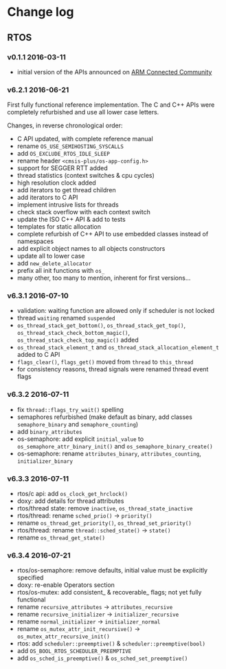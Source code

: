 # Change log

## RTOS

### v0.1.1 2016-03-11 

- initial version of the APIs announced on [ARM Connected Community](https://community.arm.com/groups/tools/blog/2016/03/11/cmsis-a-proposal-for-a-future-cmsis-written-in-c)

### v6.2.1 2016-06-21 

First fully functional reference implementation. The C and C++ APIs were completely refurbished and use all lower case letters.

Changes, in reverse chronological order:

- C API updated, with complete reference manual
- rename `OS_USE_SEMIHOSTING_SYSCALLS`
- add `OS_EXCLUDE_RTOS_IDLE_SLEEP`
- rename header `<cmsis-plus/os-app-config.h>`
- support for SEGGER RTT added
- thread statistics (context switches & cpu cycles)
- high resolution clock added
- add iterators to get thread children
- add iterators to C API
- implement intrusive lists for threads
- check stack overflow with each context switch
- update the ISO C++ API & add to tests
- templates for static allocation
- complete refurbish of C++ API to use embedded classes instead of namespaces
- add explicit object names to all objects constructors
- update all to lower case
- add `new_delete_allocator`
- prefix all init functions with `os_`
- many other, too many to mention, inherent for first versions...

### v6.3.1 2016-07-10

- validation: waiting function are allowed only if scheduler is not locked
- thread `waiting` renamed `suspended`
- `os_thread_stack_get_bottom()`, `os_thread_stack_get_top()`, `os_thread_stack_check_bottom_magic()`, `os_thread_stack_check_top_magic()` added
- `os_thread_stack_element_t` and `os_thread_stack_allocation_element_t` added to C API
- `flags_clear()`, `flags_get()` moved from `thread` to `this_thread`
- for consistency reasons, thread signals were renamed thread event flags

### v6.3.2 2016-07-11

- fix `thread::flags_try_wait()` spelling
- semaphores refurbished (make default as binary, add classes `semaphore_binary` and `semaphore_counting`)
- add `binary_attributes`
- os-semaphore: add explicit `initial_value` to `os_semaphore_attr_binary_init()` and `os_semaphore_binary_create()`
- os-semaphore: rename `attributes_binary`, `attributes_counting`, `initializer_binary`

### v6.3.3 2016-07-11

* rtos/c api: add `os_clock_get_hrclock()`
* doxy: add details for thread attributes
* rtos/thread state: remove `inactive`, `os_thread_state_inactive`
* rtos/thread: rename `sched_prio()` -> `priority()`
* rename `os_thread_get_priority()`, `os_thread_set_priority()`
* rtos/thread: rename `thread::sched_state()` -> `state()`
* rename `os_thread_get_state()`

### v6.3.4 2016-07-21

* rtos/os-semaphore: remove defaults, initial value must be explicitly specified
* doxy: re-enable Operators section
* rtos/os-mutex: add consistent\_ & recoverable\_ flags; not yet fully functional
* rename `recursive_attributes` -> `attributes_recursive`
* rename `recursive_initializer` -> `initializer_recursive`
* rename `normal_initializer` -> `initializer_normal`
* rename `os_mutex_attr_init_recursive()` -> `os_mutex_attr_recursive_init()`
* rtos: add `scheduler::preemptive()` & `scheduler::preemptive(bool)`
* add `OS_BOOL_RTOS_SCHEDULER_PREEMPTIVE`
* add `os_sched_is_preemptive()` & `os_sched_set_preemptive()`
